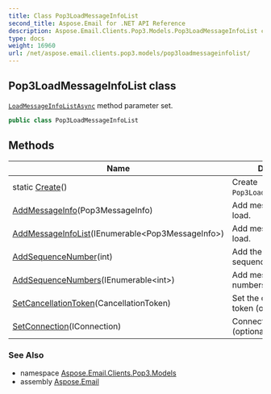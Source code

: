 ```yaml
---
title: Class Pop3LoadMessageInfoList
second_title: Aspose.Email for .NET API Reference
description: Aspose.Email.Clients.Pop3.Models.Pop3LoadMessageInfoList class. LoadMessageInfoListAsync method parameter set
type: docs
weight: 16960
url: /net/aspose.email.clients.pop3.models/pop3loadmessageinfolist/
---
```

## Pop3LoadMessageInfoList class

[`LoadMessageInfoListAsync`](../../aspose.email.clients.pop3/iasyncpop3client/loadmessageinfolistasync/) method parameter set.

```csharp
public class Pop3LoadMessageInfoList
```

## Methods

| Name | Description |
| --- | --- |
| static [Create](../../aspose.email.clients.pop3.models/pop3loadmessageinfolist/create/)() | Create `Pop3LoadMessageInfoList`. |
| [AddMessageInfo](../../aspose.email.clients.pop3.models/pop3loadmessageinfolist/addmessageinfo/)(Pop3MessageInfo) | Add message info to load. |
| [AddMessageInfoList](../../aspose.email.clients.pop3.models/pop3loadmessageinfolist/addmessageinfolist/)(IEnumerable&lt;Pop3MessageInfo&gt;) | Add message info list to load. |
| [AddSequenceNumber](../../aspose.email.clients.pop3.models/pop3loadmessageinfolist/addsequencenumber/)(int) | Add the message sequence number. |
| [AddSequenceNumbers](../../aspose.email.clients.pop3.models/pop3loadmessageinfolist/addsequencenumbers/)(IEnumerable&lt;int&gt;) | Add message sequence numbers. |
| [SetCancellationToken](../../aspose.email.clients.pop3.models/pop3loadmessageinfolist/setcancellationtoken/)(CancellationToken) | Set the cancellation token (optional). |
| [SetConnection](../../aspose.email.clients.pop3.models/pop3loadmessageinfolist/setconnection/)(IConnection) | Connection to a server (optional). |

### See Also

* namespace [Aspose.Email.Clients.Pop3.Models](../../aspose.email.clients.pop3.models/)
* assembly [Aspose.Email](../../)


